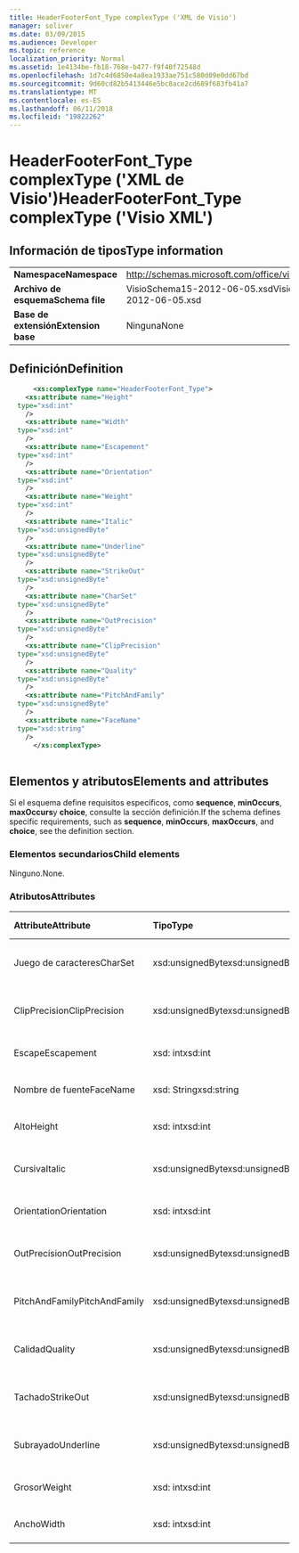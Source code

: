 ```yaml
---
title: HeaderFooterFont_Type complexType ('XML de Visio')
manager: soliver
ms.date: 03/09/2015
ms.audience: Developer
ms.topic: reference
localization_priority: Normal
ms.assetid: 1e4134be-fb18-768e-b477-f9f40f72548d
ms.openlocfilehash: 1d7c4d6850e4a8ea1933ae751c580d09e0dd67bd
ms.sourcegitcommit: 9d60cd82b5413446e5bc8ace2cd689f683fb41a7
ms.translationtype: MT
ms.contentlocale: es-ES
ms.lasthandoff: 06/11/2018
ms.locfileid: "19822262"
---
```

# <a name="headerfooterfonttype-complextype-visio-xml"></a><span data-ttu-id="363c8-102">HeaderFooterFont_Type complexType ('XML de Visio')</span><span class="sxs-lookup"><span data-stu-id="363c8-102">HeaderFooterFont_Type complexType ('Visio XML')</span></span>

## <a name="type-information"></a><span data-ttu-id="363c8-103">Información de tipos</span><span class="sxs-lookup"><span data-stu-id="363c8-103">Type information</span></span>

|||
|:-----|:-----|
|<span data-ttu-id="363c8-104">**Namespace**</span><span class="sxs-lookup"><span data-stu-id="363c8-104">**Namespace**</span></span> <br/> |http://schemas.microsoft.com/office/visio/2011/1/core  <br/> |
|<span data-ttu-id="363c8-105">**Archivo de esquema**</span><span class="sxs-lookup"><span data-stu-id="363c8-105">**Schema file**</span></span> <br/> |<span data-ttu-id="363c8-106">VisioSchema15-2012-06-05.xsd</span><span class="sxs-lookup"><span data-stu-id="363c8-106">VisioSchema15-2012-06-05.xsd</span></span>  <br/> |
|<span data-ttu-id="363c8-107">**Base de extensión**</span><span class="sxs-lookup"><span data-stu-id="363c8-107">**Extension base**</span></span> <br/> |<span data-ttu-id="363c8-108">Ninguna</span><span class="sxs-lookup"><span data-stu-id="363c8-108">None</span></span>  <br/> |
   
## <a name="definition"></a><span data-ttu-id="363c8-109">Definición</span><span class="sxs-lookup"><span data-stu-id="363c8-109">Definition</span></span>

```XML
      <xs:complexType name="HeaderFooterFont_Type">
    <xs:attribute name="Height"
  type="xsd:int"
    />
    <xs:attribute name="Width"
  type="xsd:int"
    />
    <xs:attribute name="Escapement"
  type="xsd:int"
    />
    <xs:attribute name="Orientation"
  type="xsd:int"
    />
    <xs:attribute name="Weight"
  type="xsd:int"
    />
    <xs:attribute name="Italic"
  type="xsd:unsignedByte"
    />
    <xs:attribute name="Underline"
  type="xsd:unsignedByte"
    />
    <xs:attribute name="StrikeOut"
  type="xsd:unsignedByte"
    />
    <xs:attribute name="CharSet"
  type="xsd:unsignedByte"
    />
    <xs:attribute name="OutPrecision"
  type="xsd:unsignedByte"
    />
    <xs:attribute name="ClipPrecision"
  type="xsd:unsignedByte"
    />
    <xs:attribute name="Quality"
  type="xsd:unsignedByte"
    />
    <xs:attribute name="PitchAndFamily"
  type="xsd:unsignedByte"
    />
    <xs:attribute name="FaceName"
  type="xsd:string"
    />
      </xs:complexType>
      
```

## <a name="elements-and-attributes"></a><span data-ttu-id="363c8-110">Elementos y atributos</span><span class="sxs-lookup"><span data-stu-id="363c8-110">Elements and attributes</span></span>

<span data-ttu-id="363c8-111">Si el esquema define requisitos específicos, como **sequence**, **minOccurs**, **maxOccurs**y **choice**, consulte la sección definición.</span><span class="sxs-lookup"><span data-stu-id="363c8-111">If the schema defines specific requirements, such as **sequence**, **minOccurs**, **maxOccurs**, and **choice**, see the definition section.</span></span> 
  
### <a name="child-elements"></a><span data-ttu-id="363c8-112">Elementos secundarios</span><span class="sxs-lookup"><span data-stu-id="363c8-112">Child elements</span></span>

<span data-ttu-id="363c8-113">Ninguno.</span><span class="sxs-lookup"><span data-stu-id="363c8-113">None.</span></span>
  
### <a name="attributes"></a><span data-ttu-id="363c8-114">Atributos</span><span class="sxs-lookup"><span data-stu-id="363c8-114">Attributes</span></span>

|<span data-ttu-id="363c8-115">**Attribute**</span><span class="sxs-lookup"><span data-stu-id="363c8-115">**Attribute**</span></span>|<span data-ttu-id="363c8-116">**Tipo**</span><span class="sxs-lookup"><span data-stu-id="363c8-116">**Type**</span></span>|<span data-ttu-id="363c8-117">**Obligatorio**</span><span class="sxs-lookup"><span data-stu-id="363c8-117">**Required**</span></span>|<span data-ttu-id="363c8-118">**Descripción**</span><span class="sxs-lookup"><span data-stu-id="363c8-118">**Description**</span></span>|<span data-ttu-id="363c8-119">**Valores posibles**</span><span class="sxs-lookup"><span data-stu-id="363c8-119">**Possible values**</span></span>|
|:-----|:-----|:-----|:-----|:-----|
|<span data-ttu-id="363c8-120">Juego de caracteres</span><span class="sxs-lookup"><span data-stu-id="363c8-120">CharSet</span></span>  <br/> |<span data-ttu-id="363c8-121">xsd:unsignedByte</span><span class="sxs-lookup"><span data-stu-id="363c8-121">xsd:unsignedByte</span></span>  <br/> |<span data-ttu-id="363c8-122">opcional</span><span class="sxs-lookup"><span data-stu-id="363c8-122">optional</span></span>  <br/> ||<span data-ttu-id="363c8-123">Valores del tipo xsd:unsignedByte.</span><span class="sxs-lookup"><span data-stu-id="363c8-123">Values of the xsd:unsignedByte type.</span></span>  <br/> |
|<span data-ttu-id="363c8-124">ClipPrecision</span><span class="sxs-lookup"><span data-stu-id="363c8-124">ClipPrecision</span></span>  <br/> |<span data-ttu-id="363c8-125">xsd:unsignedByte</span><span class="sxs-lookup"><span data-stu-id="363c8-125">xsd:unsignedByte</span></span>  <br/> |<span data-ttu-id="363c8-126">opcional</span><span class="sxs-lookup"><span data-stu-id="363c8-126">optional</span></span>  <br/> ||<span data-ttu-id="363c8-127">Valores del tipo xsd:unsignedByte.</span><span class="sxs-lookup"><span data-stu-id="363c8-127">Values of the xsd:unsignedByte type.</span></span>  <br/> |
|<span data-ttu-id="363c8-128">Escape</span><span class="sxs-lookup"><span data-stu-id="363c8-128">Escapement</span></span>  <br/> |<span data-ttu-id="363c8-129">xsd: int</span><span class="sxs-lookup"><span data-stu-id="363c8-129">xsd:int</span></span>  <br/> |<span data-ttu-id="363c8-130">opcional</span><span class="sxs-lookup"><span data-stu-id="363c8-130">optional</span></span>  <br/> ||<span data-ttu-id="363c8-131">Valores del tipo XSD: int.</span><span class="sxs-lookup"><span data-stu-id="363c8-131">Values of the xsd:int type.</span></span>  <br/> |
|<span data-ttu-id="363c8-132">Nombre de fuente</span><span class="sxs-lookup"><span data-stu-id="363c8-132">FaceName</span></span>  <br/> |<span data-ttu-id="363c8-133">xsd: String</span><span class="sxs-lookup"><span data-stu-id="363c8-133">xsd:string</span></span>  <br/> |<span data-ttu-id="363c8-134">opcional</span><span class="sxs-lookup"><span data-stu-id="363c8-134">optional</span></span>  <br/> ||<span data-ttu-id="363c8-135">Valores del tipo XSD: String.</span><span class="sxs-lookup"><span data-stu-id="363c8-135">Values of the xsd:string type.</span></span>  <br/> |
|<span data-ttu-id="363c8-136">Alto</span><span class="sxs-lookup"><span data-stu-id="363c8-136">Height</span></span>  <br/> |<span data-ttu-id="363c8-137">xsd: int</span><span class="sxs-lookup"><span data-stu-id="363c8-137">xsd:int</span></span>  <br/> |<span data-ttu-id="363c8-138">opcional</span><span class="sxs-lookup"><span data-stu-id="363c8-138">optional</span></span>  <br/> ||<span data-ttu-id="363c8-139">Valores del tipo XSD: int.</span><span class="sxs-lookup"><span data-stu-id="363c8-139">Values of the xsd:int type.</span></span>  <br/> |
|<span data-ttu-id="363c8-140">Cursiva</span><span class="sxs-lookup"><span data-stu-id="363c8-140">Italic</span></span>  <br/> |<span data-ttu-id="363c8-141">xsd:unsignedByte</span><span class="sxs-lookup"><span data-stu-id="363c8-141">xsd:unsignedByte</span></span>  <br/> |<span data-ttu-id="363c8-142">opcional</span><span class="sxs-lookup"><span data-stu-id="363c8-142">optional</span></span>  <br/> ||<span data-ttu-id="363c8-143">Valores del tipo xsd:unsignedByte.</span><span class="sxs-lookup"><span data-stu-id="363c8-143">Values of the xsd:unsignedByte type.</span></span>  <br/> |
|<span data-ttu-id="363c8-144">Orientation</span><span class="sxs-lookup"><span data-stu-id="363c8-144">Orientation</span></span>  <br/> |<span data-ttu-id="363c8-145">xsd: int</span><span class="sxs-lookup"><span data-stu-id="363c8-145">xsd:int</span></span>  <br/> |<span data-ttu-id="363c8-146">opcional</span><span class="sxs-lookup"><span data-stu-id="363c8-146">optional</span></span>  <br/> ||<span data-ttu-id="363c8-147">Valores del tipo XSD: int.</span><span class="sxs-lookup"><span data-stu-id="363c8-147">Values of the xsd:int type.</span></span>  <br/> |
|<span data-ttu-id="363c8-148">OutPrecision</span><span class="sxs-lookup"><span data-stu-id="363c8-148">OutPrecision</span></span>  <br/> |<span data-ttu-id="363c8-149">xsd:unsignedByte</span><span class="sxs-lookup"><span data-stu-id="363c8-149">xsd:unsignedByte</span></span>  <br/> |<span data-ttu-id="363c8-150">opcional</span><span class="sxs-lookup"><span data-stu-id="363c8-150">optional</span></span>  <br/> ||<span data-ttu-id="363c8-151">Valores del tipo xsd:unsignedByte.</span><span class="sxs-lookup"><span data-stu-id="363c8-151">Values of the xsd:unsignedByte type.</span></span>  <br/> |
|<span data-ttu-id="363c8-152">PitchAndFamily</span><span class="sxs-lookup"><span data-stu-id="363c8-152">PitchAndFamily</span></span>  <br/> |<span data-ttu-id="363c8-153">xsd:unsignedByte</span><span class="sxs-lookup"><span data-stu-id="363c8-153">xsd:unsignedByte</span></span>  <br/> |<span data-ttu-id="363c8-154">opcional</span><span class="sxs-lookup"><span data-stu-id="363c8-154">optional</span></span>  <br/> ||<span data-ttu-id="363c8-155">Valores del tipo xsd:unsignedByte.</span><span class="sxs-lookup"><span data-stu-id="363c8-155">Values of the xsd:unsignedByte type.</span></span>  <br/> |
|<span data-ttu-id="363c8-156">Calidad</span><span class="sxs-lookup"><span data-stu-id="363c8-156">Quality</span></span>  <br/> |<span data-ttu-id="363c8-157">xsd:unsignedByte</span><span class="sxs-lookup"><span data-stu-id="363c8-157">xsd:unsignedByte</span></span>  <br/> |<span data-ttu-id="363c8-158">opcional</span><span class="sxs-lookup"><span data-stu-id="363c8-158">optional</span></span>  <br/> ||<span data-ttu-id="363c8-159">Valores del tipo xsd:unsignedByte.</span><span class="sxs-lookup"><span data-stu-id="363c8-159">Values of the xsd:unsignedByte type.</span></span>  <br/> |
|<span data-ttu-id="363c8-160">Tachado</span><span class="sxs-lookup"><span data-stu-id="363c8-160">StrikeOut</span></span>  <br/> |<span data-ttu-id="363c8-161">xsd:unsignedByte</span><span class="sxs-lookup"><span data-stu-id="363c8-161">xsd:unsignedByte</span></span>  <br/> |<span data-ttu-id="363c8-162">opcional</span><span class="sxs-lookup"><span data-stu-id="363c8-162">optional</span></span>  <br/> ||<span data-ttu-id="363c8-163">Valores del tipo xsd:unsignedByte.</span><span class="sxs-lookup"><span data-stu-id="363c8-163">Values of the xsd:unsignedByte type.</span></span>  <br/> |
|<span data-ttu-id="363c8-164">Subrayado</span><span class="sxs-lookup"><span data-stu-id="363c8-164">Underline</span></span>  <br/> |<span data-ttu-id="363c8-165">xsd:unsignedByte</span><span class="sxs-lookup"><span data-stu-id="363c8-165">xsd:unsignedByte</span></span>  <br/> |<span data-ttu-id="363c8-166">opcional</span><span class="sxs-lookup"><span data-stu-id="363c8-166">optional</span></span>  <br/> ||<span data-ttu-id="363c8-167">Valores del tipo xsd:unsignedByte.</span><span class="sxs-lookup"><span data-stu-id="363c8-167">Values of the xsd:unsignedByte type.</span></span>  <br/> |
|<span data-ttu-id="363c8-168">Grosor</span><span class="sxs-lookup"><span data-stu-id="363c8-168">Weight</span></span>  <br/> |<span data-ttu-id="363c8-169">xsd: int</span><span class="sxs-lookup"><span data-stu-id="363c8-169">xsd:int</span></span>  <br/> |<span data-ttu-id="363c8-170">opcional</span><span class="sxs-lookup"><span data-stu-id="363c8-170">optional</span></span>  <br/> ||<span data-ttu-id="363c8-171">Valores del tipo XSD: int.</span><span class="sxs-lookup"><span data-stu-id="363c8-171">Values of the xsd:int type.</span></span>  <br/> |
|<span data-ttu-id="363c8-172">Ancho</span><span class="sxs-lookup"><span data-stu-id="363c8-172">Width</span></span>  <br/> |<span data-ttu-id="363c8-173">xsd: int</span><span class="sxs-lookup"><span data-stu-id="363c8-173">xsd:int</span></span>  <br/> |<span data-ttu-id="363c8-174">opcional</span><span class="sxs-lookup"><span data-stu-id="363c8-174">optional</span></span>  <br/> ||<span data-ttu-id="363c8-175">Valores del tipo XSD: int.</span><span class="sxs-lookup"><span data-stu-id="363c8-175">Values of the xsd:int type.</span></span>  <br/> |
   

